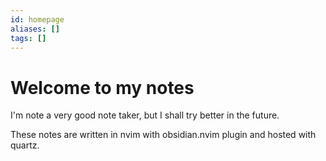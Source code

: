 ```yaml
---
id: homepage
aliases: []
tags: []
---
```


# Welcome to my notes

I'm note a very good note taker, but I shall try better in the future.

These notes are written in nvim with obsidian.nvim plugin and hosted with quartz.
